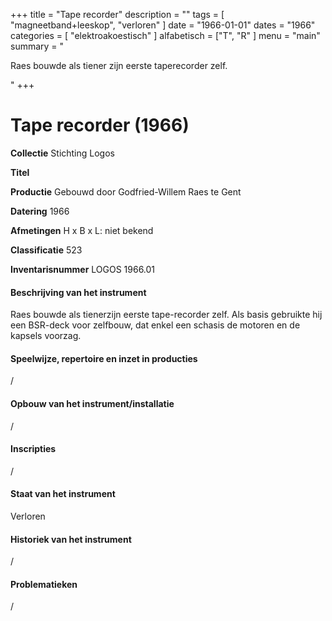 ﻿+++
title = "Tape recorder"
description = ""
tags = [
    "magneetband+leeskop",
"verloren"
]
date = "1966-01-01"
dates = "1966"
categories = [
    "elektroakoestisch"
]
alfabetisch = ["T", "R"
]
menu = "main"
summary = "<p>Raes bouwde als tiener zijn eerste taperecorder zelf.</p>"
+++

# Tape recorder (1966)

**Collectie**
Stichting Logos

**Titel**


**Productie**
Gebouwd door Godfried-Willem Raes te Gent

**Datering**
1966

**Afmetingen**
H x B x L: niet bekend

**Classificatie**
523

**Inventarisnummer**
LOGOS 1966.01

#### Beschrijving van het instrument
Raes bouwde als tienerzijn eerste tape-recorder zelf. Als basis gebruikte hij een BSR-deck voor zelfbouw, dat enkel een schasis de motoren en de kapsels voorzag.

#### Speelwijze, repertoire en inzet in producties
/

#### Opbouw van het instrument/installatie
/

#### Inscripties
/

#### Staat van het instrument
Verloren

#### Historiek van het instrument
/

#### Problematieken
/
